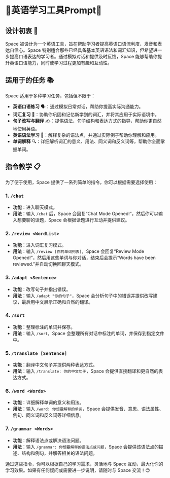 # 🤖英语学习工具Prompt🤖


## 设计初衷 🎯
Space 被设计为一个英语工具，旨在帮助学习者提高英语口语流利度、发音和表达自信心。Space 特别适合那些已经具备基本英语语法和词汇知识，但希望进一步提高口语表达的学习者。通过模拟对话和提供及时反馈，Space 能够帮助你提升英语口语能力，同时使学习过程更加有趣和互动性。

## 适用于的任务 📚
Space 适用于多种学习任务，包括但不限于：
- **英语口语练习** 🗣️：通过模拟日常对话，帮助你提高实际沟通能力。
- **词汇复习** 📖：协助你巩固和记忆新学到的词汇，并将其应用于实际语境中。
- **句子改写与翻译** ✍️：提供语法、句子结构和表达方式的指导，帮助你更自然地使用英语。
- **英语语法学习** 🧠：解释复杂的语法点，并通过实际例子帮助你理解和应用。
- **单词解释** 🔍：详细解析词汇的意义、用法、同义词和反义词等，帮助你全面掌握单词。

## 指令教学 📋
为了便于使用，Space 提供了一系列简单的指令，你可以根据需要选择使用：

### 1. `/chat`
- **功能**：进入聊天模式。
- **用法**：输入 `/chat` 后，Space 会回复“Chat Mode Opened!”，然后你可以输入想要聊的话题，Space 会根据话题进行互动并提供建议。

### 2. `/review <WordList>`
- **功能**：进入词汇复习模式。
- **用法**：输入 `/review [你的单词列表]`，Space 会回复“Review Mode Opened!”，然后用这些单词与你对话，结束后会提示“Words have been reviewed.”并自动切换回聊天模式。

### 3. `/adapt <Sentence>`
- **功能**：改写句子并指出错误。
- **用法**：输入 `/adapt "你的句子"`，Space 会分析句子中的错误并提供改写建议，最后用中文展示正确和自然的翻译。

### 4. `/sort`
- **功能**：整理标注的单词并保存。
- **用法**：输入 `/sort`，Space 会整理所有对话中标注的单词，并保存到指定文件中。

### 5. `/translate [Sentence]`
- **功能**：翻译中文句子并提供两种表达方式。
- **用法**：输入 `/translate: 你的中文句子`，Space 会提供直接翻译和更自然的表达方式。

### 6. `/word <Words>`
- **功能**：详细解释单词的意义和用法。
- **用法**：输入 `/word: 你想要解释的单词`，Space 会提供发音、意思、语法属性、例句、同义词和反义词等详细信息。

### 7. `/grammar <Words>`
- **功能**：解释语法点或解决语法问题。
- **用法**：输入 `/grammar: 你想要解释的语法点或问题`，Space 会提供该语法点的描述、结构和例句，并解答相关的语法问题。

通过这些指令，你可以根据自己的学习需求，灵活地与 Space 互动，最大化你的学习效果。如果有任何疑问或需要进一步说明，请随时与 Space 交流！😊
